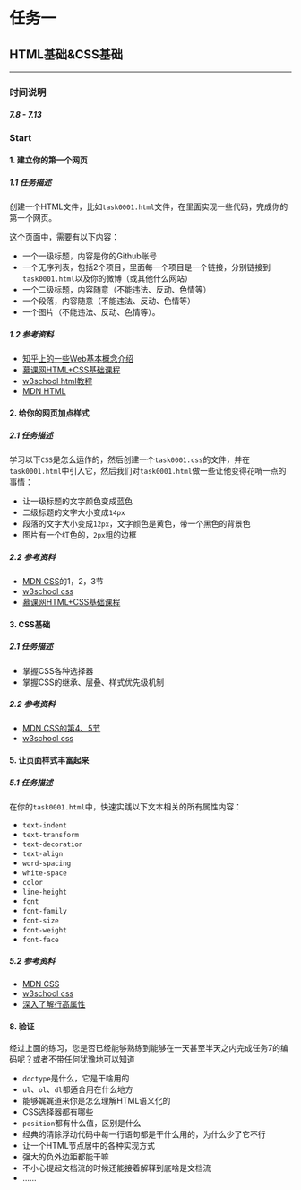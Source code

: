 # 任务一

## HTML基础&CSS基础
<hr>

### 时间说明

##### 7.8 - 7.13

### Start

#### 1. 建立你的第一个网页

##### 1.1 任务描述


创建一个HTML文件，比如`task0001.html`文件，在里面实现一些代码，完成你的第一个网页。

这个页面中，需要有以下内容：

- 一个一级标题，内容是你的Github账号
- 一个无序列表，包括2个项目，里面每一个项目是一个链接，分别链接到`task0001.html`以及你的微博（或其他什么网站）
- 一个二级标题，内容随意（不能违法、反动、色情等）
- 一个段落，内容随意（不能违法、反动、色情等）
- 一个图片（不能违法、反动、色情等）。

##### 1.2 参考资料

- [知乎上的一些Web基本概念介绍](http://www.zhihu.com/question/22689579)
- [慕课网HTML+CSS基础课程](http://www.imooc.com/learn/9)
- [w3school html教程](http://w3school.com.cn/html/index.asp)
- [MDN HTML](https://developer.mozilla.org/zh-CN/docs/Web/HTML/Introduction)

#### 2. 给你的网页加点样式

##### 2.1 任务描述
学习以下`CSS`是怎么运作的，然后创建一个`task0001.css`的文件，并在`task0001.html`中引入它，然后我们对`task0001.html`做一些让他变得花哨一点的事情：

- 让一级标题的文字颜色变成蓝色
- 二级标题的文字大小变成`14px`
- 段落的文字大小变成`12px`，文字颜色是黄色，带一个黑色的背景色
- 图片有一个红色的，`2px`粗的边框


##### 2.2 参考资料

- [MDN CSS](https://developer.mozilla.org/zh-CN/docs/Web/Guide/CSS/Getting_started)的1，2，3节
- [w3school css](http://w3school.com.cn/css/index.asp)
- [慕课网HTML+CSS基础课程](http://www.imooc.com/learn/9)

#### 3. CSS基础

##### 2.1 任务描述
- 掌握CSS各种选择器
- 掌握CSS的继承、层叠、样式优先级机制

##### 2.2 参考资料
- [MDN CSS的第4、5节](https://developer.mozilla.org/zh-CN/docs/Web/Guide/CSS/Getting_started)
- [w3school css](http://w3school.com.cn/css/index.asp)

#### 5. 让页面样式丰富起来

##### 5.1 任务描述
在你的`task0001.html`中，快速实践以下文本相关的所有属性内容：

- `text-indent`
- `text-transform`
- `text-decoration`
- `text-align`
- `word-spacing`
- `white-space`
- `color`
- `line-height`
- `font`
- `font-family`
- `font-size`
- `font-weight`
- `font-face`

##### 5.2 参考资料
- [MDN CSS](https://developer.mozilla.org/zh-CN/docs/Web/Guide/CSS/Getting_started)
- [w3school css](http://w3school.com.cn/css/index.asp)
- [深入了解行高属性](http://www.cnblogs.com/fengzheng126/archive/2012/05/18/2507632.html)

#### 8. 验证

经过上面的练习，您是否已经能够熟练到能够在一天甚至半天之内完成任务7的编码呢？或者不带任何犹豫地可以知道

- `doctype`是什么，它是干啥用的
- `ul`、`ol`、`dl`都适合用在什么地方
- 能够娓娓道来你是怎么理解HTML语义化的
- CSS选择器都有哪些
- `position`都有什么值，区别是什么
- 经典的清除浮动代码中每一行语句都是干什么用的，为什么少了它不行
- 让一个HTML节点居中的各种实现方式
- 强大的负外边距都能干嘛
- 不小心提起文档流的时候还能接着解释到底啥是文档流
- ……

